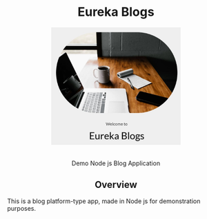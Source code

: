 <div align="center">
<h1>Eureka Blogs</h1>
  <a href="https://eureka.bugleev.com/">
    <img width="300" heigth="300" src="https://github.com/bugleev/eureka/blob/master/public/img/eureka.JPG">
  </a>
  <br>
  <br>
  <p>
   Demo Node js Blog Application
  </p>
</div>

<h2 align="center">Overview</h2>

This is a blog platform-type app, made in Node js for demonstration purposes. 


